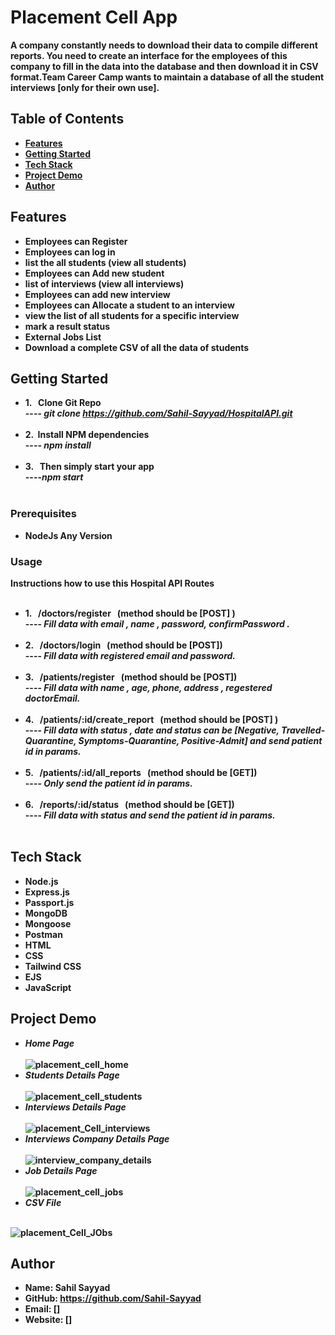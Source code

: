 # Placement Cell App

 <b> A company constantly needs to download their data to compile different reports. You need to create an
interface for the employees of this company to fill in the data into the database and then download it in CSV
format.Team Career Camp wants to maintain a database of all the student interviews [only for their own
use]. <b> 

## Table of Contents
-  <b> [Features](#features)</b>
-  <b> [Getting Started](#getting-started)</b>
-  <b> [Tech Stack](#Tech-Stack) </b>
-  <b> [Project Demo](#Project-Demo) </b>
-  <b> [Author](#Author)</b>

## Features
-  <b> Employees can Register </b>
-  <b> Employees can log in  </b>
-  <b> list the all students (view all students)</b>
-  <b> Employees can Add new student</b>
-  <b> list of interviews (view all interviews)</b>
-  <b> Employees can add new interview </b>
-  <b> Employees can Allocate a student to an interview</b>
-  <b> view the list of all students for a specific interview </b>
-  <b> mark a result status</b>
-  <b> External Jobs List </b>
-  <b> Download a complete CSV of all the data of students  </b>

## Getting Started
-  <b> 1. &nbsp; Clone Git Repo  </b>
    <br>----<i> git clone https://github.com/Sahil-Sayyad/HospitalAPI.git </i><br><br>
-  <b> 2.  &nbsp;Install NPM dependencies </b>
   <br>----<i> npm install</i> <br><br>
-  <b> 3. &nbsp; Then simply start your app </b>
   <br>----<i>npm start </i><br><br>


### Prerequisites
- <b>NodeJs Any Version</b>

### Usage
<b>Instructions how to use this Hospital API Routes </b> <br><br>
-  <b> 1. &nbsp; /doctors/register&nbsp;&nbsp;  (method should be [POST] )</b>
    <br>----<i> Fill data with email , name , password, confirmPassword . </i><br><br>
-  <b> 2. &nbsp; /doctors/login&nbsp;&nbsp;  (method should be [POST]) </b>
   <br>----<i>  Fill data with registered email and password. </i><br><br>
-  <b> 3. &nbsp; /patients/register&nbsp;&nbsp; (method should be [POST])  </b>
   <br>----<i>  Fill data with name , age, phone, address , regestered doctorEmail. </i><br><br>
-  <b> 4. &nbsp; /patients/:id/create_report &nbsp;&nbsp;(method should be [POST] ) </b>
   <br>----<i> Fill data with status , date and  status can be [Negative, Travelled-Quarantine, Symptoms-Quarantine,
Positive-Admit] and send patient id in params.</i> <br><br>
-  <b> 5. &nbsp; /patients/:id/all_reports&nbsp;&nbsp; (method should be [GET]) </b>
   <br>----<i>  Only send the patient id in params. </i><br><br>
-  <b> 6. &nbsp; /reports/:id/status&nbsp;&nbsp; (method should be [GET]) </b>
   <br>----<i>  Fill data with status and send the patient id in params.</i> <br><br>


## Tech Stack

-  <b> Node.js</b>
-  <b> Express.js </b>
-  <b> Passport.js </b>
-  <b> MongoDB </b>
-  <b> Mongoose </b>
-  <b> Postman </b>
-  <b> HTML </b>
-  <b> CSS </b>
-  <b> Tailwind CSS </b>
-  <b> EJS </b>
-  <b> JavaScript </b>

## Project Demo
-  <b> <i> Home Page  </i></b> <br><br>
![placement_cell_home](https://github.com/Sahil-Sayyad/Placement_Cell/assets/96423459/c624b796-9ba8-4518-80ee-3f291fbd9f49)
-  <b> <i> Students Details  Page  </i></b> <br><br>
![placement_cell_students](https://github.com/Sahil-Sayyad/Placement_Cell/assets/96423459/4d381ff6-486d-41db-a101-149261ee123d)
-  <b> <i> Interviews Details  Page  </i></b> <br><br>
![placement_Cell_interviews](https://github.com/Sahil-Sayyad/Placement_Cell/assets/96423459/d067085a-ec22-4bed-8555-37c627a1590e)
-  <b> <i> Interviews Company Details  Page  </i></b> <br><br>
![interview_company_details](https://github.com/Sahil-Sayyad/Placement_Cell/assets/96423459/66da0b3a-fed3-4c04-8590-275f71cee315)
-  <b> <i> Job Details  Page  </i></b> <br><br>
![placement_cell_jobs](https://github.com/Sahil-Sayyad/Placement_Cell/assets/96423459/053ac7b6-76ae-4385-9017-865762f38dce)
-  <b> <i> CSV File  </i></b> <br><br>

![placement_Cell_JObs](https://github.com/Sahil-Sayyad/Placement_Cell/assets/96423459/37eb2470-975c-453f-abf2-d960abab0712)

## Author


- Name: Sahil Sayyad
- GitHub: <a><b>https://github.com/Sahil-Sayyad</a></b>
- Email: []
- Website: []
